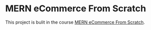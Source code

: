 # MERN eCommerce From Scratch

This project is bulit in the course [MERN eCommerce From Scratch](https://www.udemy.com/course/mern-ecommerce/).

